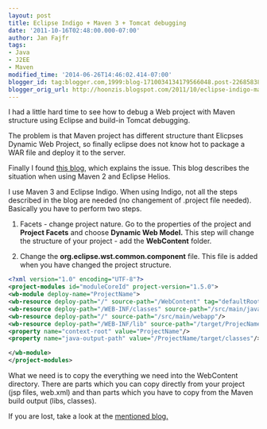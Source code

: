 ```yaml
---
layout: post
title: Eclipse Indigo + Maven 3 + Tomcat debugging
date: '2011-10-16T02:48:00.000-07:00'
author: Jan Fajfr
tags:
- Java
- J2EE
- Maven
modified_time: '2014-06-26T14:46:02.414-07:00'
blogger_id: tag:blogger.com,1999:blog-1710034134179566048.post-2268583853707437924
blogger_orig_url: http://hoonzis.blogspot.com/2011/10/eclipse-indigo-maven-3-tomcat-debugging.html
---
```

I had a little hard time to see how to debug a Web project with Maven
structure using Eclipse and build-in Tomcat debugging.

The problem is that Maven project has different structure thant Elicpses
Dynamic Web Project, so finally eclipse does not know hot to package a
WAR file and deploy it to the server.

Finally I found [this blog](http://horrikhalid.wordpress.com/2011/01/24/you-want-to-debug-your-maven-project-with-embedded-tomcat-in-eclipse-now-its-easy/),
which explains the issue. This blog describes the situation when using
Maven 2 and Eclipse Helios.

I use Maven 3 and Eclipse Indigo. When using Indigo, not all the steps
described in the blog are needed (no changement of .project file
needed). Basically you have to perform two steps.

1) Facets - change project nature. Go to the properties of the project
and **Project Facets** and choose **Dynamic Web Model.** This step will
change the structure of your project - add the **WebContent** folder.

2) Change the **org.eclipse.wst.common.component** file. This file is
added when you have changed the project structure.


```xml
<?xml version="1.0" encoding="UTF-8"?>
<project-modules id="moduleCoreId" project-version="1.5.0">
<wb-module deploy-name="ProjectName">
<wb-resource deploy-path="/" source-path="/WebContent" tag="defaultRootSource"/>
<wb-resource deploy-path="/WEB-INF/classes" source-path="/src/main/java"/>
<wb-resource deploy-path="/" source-path="/src/main/webapp"/>
<wb-resource deploy-path="/WEB-INF/lib" source-path="/target/ProjecName/WEB-INF/lib"/>
<property name="context-root" value="ProjectName"/>
<property name="java-output-path" value="/ProjectName/target/classes"/>

</wb-module>
</project-modules>
```


What we need is to copy the everything we need into the WebContent
directory. There are parts which you can copy directly from your project
(jsp files, web.xml) and than parts which you have to copy from the
Maven build output (libs, classes).

If you are lost, take a look at the [mentioned blog.](http://horrikhalid.wordpress.com/2011/01/24/you-want-to-debug-your-maven-project-with-embedded-tomcat-in-eclipse-now-its-easy/)

